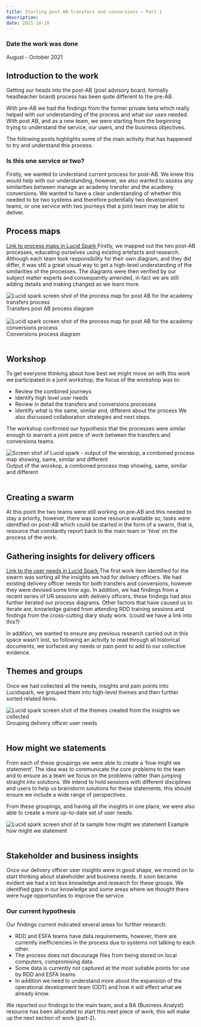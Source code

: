 ```yaml
---
title: Starting post AB transfers and conversions – Part 1
description:
date: 2021-10-20
---
```

### Date the work was done
August - October 2021

## Introduction to the work
Getting our heads into the post-AB (post advisory board, formally headteacher board) process has been quite different to the pre-AB.

With pre-AB we had the findings from the former private beta which really helped with our understanding of the process and what our uses needed. With post AB, and as a new team, we were starting from the beginning trying to understand the service, our users, and the business objectives.

The following posts highlights some of the main activity that has happened to try and understand this process.

### Is this one service or two?
Firstly, we wanted to understand current process for post-AB. We knew this would help with our understanding, however, we also wanted to assess any similarities between manage an academy transfer and the academy conversions. We wanted to have a clear understanding of whether this needed to be two systems and therefore potentially two development teams, or one service with two journeys that a joint team may be able to deliver.

## Process maps
<a href="https://lucid.app/lucidspark/473a45f0-be3b-465a-bdff-77e7c03dcc10/edit?existing=1[…]hared=true&invitationId=inv_64d28399-b94b-4d05-b614-bca088223e4e">Link to process maps in Lucid Spark </a>
Firstly, we mapped out the two post-AB processes, educating ourselves using existing artefacts and research. Although each team took responsibility for their own diagram, and they did differ, it was still a great visual way to get a high-level understanding of the similarities of the processes. The diagrams were then verified by our subject matter experts and consequently amended, in fact we are still adding details and making changed as we learn more.


<img src="/images/post-advisory-board/transfers-process.png" alt="Lucid spark screen shot of the process map for post AB for the academy transfers process">
Transfers post AB process diagram<br /><br />
 
<img src="/images/post-advisory-board/process-map.png" alt="Lucid spark screen shot of the process map for post AB for the academy conversions process">
Conversions process diagram
<br /><br />

## Workshop
To get everyone thinking about how best we might move on with this work we participated in a joint workshop, the focus of the workshop was to:

- Review the combined journeys
- Identify high level user needs
- Review in detail the transfers and conversions processes
- Identify what is the same, similar and, different about the process
We also discussed collaboration strategies and next steps.

The workshop confirmed our hypothesis that the processes were similar enough to warrant a joint piece of work between the transfers and conversions teams.

<img src="/images/post-advisory-board/workshop.png" alt="Screen shof of Lucid spark - output of the worskop, a comboned process map showing, same, similar and different">
 Output of the worskop, a comboned process map showing, same, similar and different
<br />
<br />

## Creating a swarm
At this point the two teams were still working on pre-AB and this needed to stay a priority, however, there was some resource available so, tasks were identified on post-AB which could be started in the form of a swarm, that is, resource that constantly report back to the main team or ’hive’ on the process of the work.

## Gathering insights for delivery officers
<a href="https://lucid.app/lucidspark/093f361d-c3e9-4f55-ab68-c3b840f884bd/edit?invitationId=inv_b0ef3180-4dd3-4725-9218-cec8fbc2e8f6#">Link to the user needs in Lucid Spark </a>
The first work item identified for the swarm was sorting all the insights we had for delivery officers. We had existing delivery officer needs for both transfers and conversions, however they were devised some time ago. In addition, we had findings from a recent series of UR sessions with delivery officers, these findings had also further iterated our process diagrams. Other factors that have caused us to iterate are, knowledge gained from attending RDD training sessions and findings from the cross-cutting diary study work. (could we have a link into this?)

In addition, we wanted to ensure any previous research carried out in this space wasn’t lost, so following an activity to read through all historical documents, we surfaced any needs or pain point to add to our collective evidence.

## Themes and groups 
Once we had collected all the needs, insights and pain points into Lucidspark, we grouped them into high-level themes and then further sorted related items.

<img src="/images/post-advisory-board/groupings.png" alt="Lucid spark screen shot of the themes created from the insights we collected">
Grouping delivery officer user needs
<br /><br />
 

## How might we statements
From each of these groupings we were able to create a ‘how might we statement’. The idea was to communicate the core problems to the team and to ensure as a team we focus on the problems rather than jumping straight into solutions. We intend to hold sessions with different disciplines and users to help us brainstorm solutions for these statements, this should ensure we include a wide range of perspectives.

From these groupings, and having all the insights in one place, we were also able to create a more up-to-date set of user needs.

<img src="/images/post-advisory-board/how-might-we.png" alt="Lucid spark screen shot of ta sample how might we statement">
Example how might we statement
<br /><br />

## Stakeholder and business insights
Once our delivery officer user insights were in good shape, we moved on to start thinking about stakeholder and business needs. It soon became evident we had a lot less knowledge and research for these groups. We identified gaps in our knowledge and some areas where we thought there were huge opportunities to improve the service.

### Our current hypothesis
Our findings current indicated several areas for further research:
-	RDD and ESFA teams have data requirements, however, there are currently inefficiencies in the process due to systems not talking to each other.
-	The process does not discourage files from being stored on local computers, compromising data.
-	Some data is currently not captured at the most suitable points for use by RDD and ESFA teams.
- In addition we need to understand more about the expansion of the operational development team (ODT) and how it will effect what we already know.

We reported our findings to the main team, and a BA (Business Analyst) resource has been allocated to start this next piece of work, this will make up the next section of work (part-2).